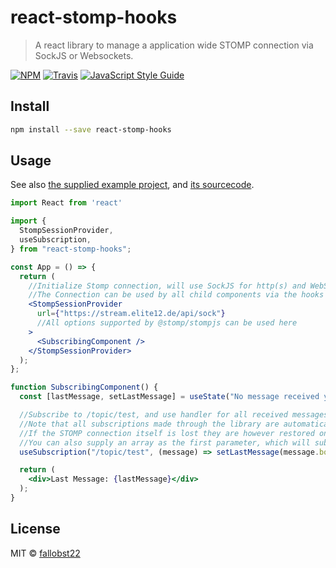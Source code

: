 # react-stomp-hooks

> A react library to manage a application wide STOMP connection via SockJS or Websockets.

[![NPM](https://img.shields.io/npm/v/react-stomp-hooks.svg)](https://www.npmjs.com/package/react-stomp-hooks) [![Travis](https://img.shields.io/travis/com/fallobst22/react-stomp-hooks)](https://travis-ci.com/github/fallobst22/react-stomp-hooks/) [![JavaScript Style Guide](https://img.shields.io/badge/code_style-standard-brightgreen.svg)](https://standardjs.com)

## Install

```bash
npm install --save react-stomp-hooks
```

## Usage

See also [the supplied example project](https://fallobst22.github.io/react-stomp-hooks/), and [its sourcecode](example/src/App.js).

```jsx
import React from 'react'

import {
  StompSessionProvider,
  useSubscription,
} from "react-stomp-hooks";

const App = () => {
  return (
    //Initialize Stomp connection, will use SockJS for http(s) and WebSocket for ws(s)
    //The Connection can be used by all child components via the hooks or hocs.
    <StompSessionProvider
      url={"https://stream.elite12.de/api/sock"}
      //All options supported by @stomp/stompjs can be used here
    >
      <SubscribingComponent />
    </StompSessionProvider>
  );
};

function SubscribingComponent() {
  const [lastMessage, setLastMessage] = useState("No message received yet");

  //Subscribe to /topic/test, and use handler for all received messages
  //Note that all subscriptions made through the library are automatically removed when their owning component gets unmounted.
  //If the STOMP connection itself is lost they are however restored on reconnect.
  //You can also supply an array as the first parameter, which will subscribe to all destinations in the array
  useSubscription("/topic/test", (message) => setLastMessage(message.body));

  return (
    <div>Last Message: {lastMessage}</div>
  );
}
```

## License

MIT © [fallobst22](https://github.com/fallobst22)
